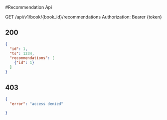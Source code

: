 #Recommendation Api

GET  /api/v1/book/{book_id}/recommendations
Authorization: Bearer {token}

## 200
```json
{
  "id": 1,
  "ts": 1234,
  "recommendations": [
    {"id": 1}
  ]
}
```

## 403

```json
{
  "error": "access denied"
          
}
```